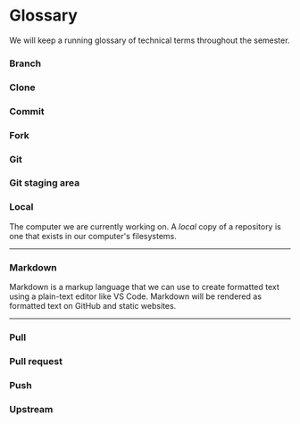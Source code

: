 # Glossary

We will keep a running glossary of technical terms throughout the semester.

### Branch

### Clone

### Commit

### Fork

### Git

### Git staging area

### Local

The computer we are currently working on. A _local_ copy of a repository is one that exists in our computer's filesystems. 

---

### Markdown

Markdown is a markup language that we can use to create formatted text using a plain-text editor like VS Code. Markdown will be rendered as formatted text on GitHub and static websites.

---

### Pull

### Pull request

### Push

### Upstream


